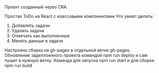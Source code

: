 Проект созданный через CRA.

Простая ToDo на React с классовыми компонентами
Что умеет делать:
1. Добавлять задачи
2. Удалять задачи
3. Отмечать как выполненные
4. Менять данные в задаче

Настроена сборка на gh-pages в отдельной ветке gh-pages. Обновление задеплоенного проекта командой npm run deploy и сам пушит в нужную ветку.
Команда для запуска npm run start и для сборки npm run build
